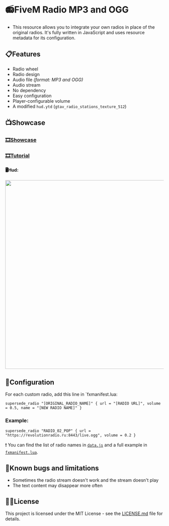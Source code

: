 # 📻FiveM Radio MP3 and OGG

- This resource allows you to integrate your own radios in place of the original radios.
It's fully written in JavaScript and uses resource metadata for its configuration.

## 📋Features

- Radio wheel
- Radio design
- Audio file *(format: MP3 and OGG)*
- Audio stream
- No dependency
- Easy configuration
- Player-configurable volume
- A modified `hud.ytd` (`gtav_radio_stations_texture_512`)

## 📺Showcase
### [🎞️Showcase](https://streamable.com/6hrhp)
### [🎞️Tutorial](https://youtu.be/2tuJZB_7WPM)
#### 🖥️Hud:
<img src="https://cdn.discordapp.com/attachments/517028743357792258/908833431675342849/2021-11-12.png" width="600" height="600">

## 📎Configuration

For each custom radio, add this line in `fxmanifest.lua:
```
supersede_radio "[ORIGINAL_RADIO_NAME]" { url = "[RADIO URL]", volume = 0.5, name = "[NEW RADIO NAME]" }
```
### Example:
```
supersede_radio "RADIO_02_POP" { url = "https://revolutionradio.ru:8443/live.ogg", volume = 0.2 }
```

❗ You can find the list of radio names in [`data.js`](radio/data.js) and a full example in [`fxmanifest.lua`](radio/fxmanifest.lua).

## 🐛Known bugs and limitations

- Sometimes the radio stream doesn't work and the stream doesn't play
- The text content may disappear more often

## 🧑‍⚖️License

This project is licensed under the MIT License - see the [LICENSE.md](LICENSE.md) file for details.